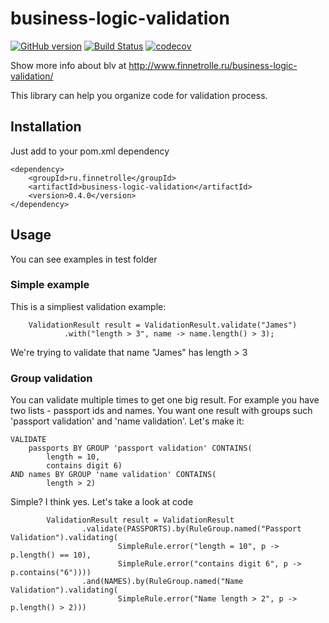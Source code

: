 # business-logic-validation
[![GitHub version](https://badge.fury.io/gh/finnetrolle%2Fbusiness-logic-validation.svg)](https://badge.fury.io/gh/finnetrolle%2Fbusiness-logic-validation)
[![Build Status](https://travis-ci.org/finnetrolle/business-logic-validation.svg?branch=master)](https://travis-ci.org/finnetrolle/business-logic-validation)
[![codecov](https://codecov.io/gh/finnetrolle/business-logic-validation/branch/master/graph/badge.svg)](https://codecov.io/gh/finnetrolle/business-logic-validation)

Show more info about blv at http://www.finnetrolle.ru/business-logic-validation/

This library can help you organize code for validation process.

## Installation
Just add to your pom.xml dependency
```
<dependency>
    <groupId>ru.finnetrolle</groupId>
    <artifactId>business-logic-validation</artifactId>
    <version>0.4.0</version>
</dependency>
```

## Usage

You can see examples in test folder

### Simple example

This is a simpliest validation example:

```
    ValidationResult result = ValidationResult.validate("James")
            .with("length > 3", name -> name.length() > 3);
```
We're trying to validate that name "James" has length > 3

### Group validation

You can validate multiple times to get one big result. For example you have two lists - passport ids and names.
You want one result with groups such 'passport validation' and 'name validation'. Let's make it:

```
VALIDATE
    passports BY GROUP 'passport validation' CONTAINS(
        length = 10,
        contains digit 6)
AND names BY GROUP 'name validation' CONTAINS(
        length > 2)
```

Simple? I think yes. Let's take a look at code

```
        ValidationResult result = ValidationResult
                .validate(PASSPORTS).by(RuleGroup.named("Passport Validation").validating(
                        SimpleRule.error("length = 10", p -> p.length() == 10),
                        SimpleRule.error("contains digit 6", p -> p.contains("6"))))
                .and(NAMES).by(RuleGroup.named("Name Validation").validating(
                        SimpleRule.error("Name length > 2", p -> p.length() > 2)))
```
